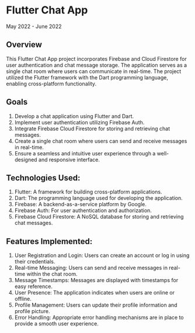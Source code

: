 # Flutter Chat App
May 2022 - June 2022 

## Overview
This Flutter Chat App project incorporates Firebase and Cloud Firestore for user authentication and chat message storage. The application serves as a single chat room where users can communicate in real-time. The project utilized the Flutter framework with the Dart programming language, enabling cross-platform functionality.

## Goals
1. Develop a chat application using Flutter and Dart.
2. Implement user authentication utilizing Firebase Auth.
3. Integrate Firebase Cloud Firestore for storing and retrieving chat messages.
4. Create a single chat room where users can send and receive messages in real-time.
5. Ensure a seamless and intuitive user experience through a well-designed and responsive interface.

## Technologies Used:
1. Flutter: A framework for building cross-platform applications.
2. Dart: The programming language used for developing the application.
3. Firebase: A backend-as-a-service platform by Google.
4. Firebase Auth: For user authentication and authorization.
5. Firebase Cloud Firestore: A NoSQL database for storing and retrieving chat messages.

## Features Implemented:
1. User Registration and Login: Users can create an account or log in using their credentials.
2. Real-time Messaging: Users can send and receive messages in real-time within the chat room.
3. Message Timestamps: Messages are displayed with timestamps for easy reference.
4. User Presence: The application indicates when users are online or offline.
5. Profile Management: Users can update their profile information and profile picture.
6. Error Handling: Appropriate error handling mechanisms are in place to provide a smooth user experience.
